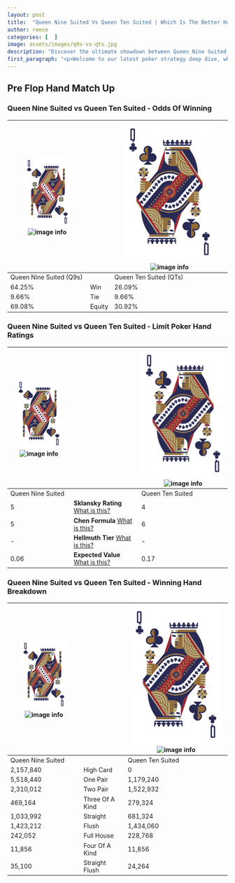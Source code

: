 ```yaml
---
layout: post
title:  "Queen Nine Suited Vs Queen Ten Suited | Which Is The Better Hand In Poker? A Complete Guide"
author: reece
categories: [  ]
image: assets/images/q9s-vs-qts.jpg
description: "Discover the ultimate showdown between Queen Nine Suited and Queen Ten Suited in poker! Uncover the odds, strategies, and scenarios where one hand triumphs over the other. Get ready to up your poker game with this thrilling analysis."
first_paragraph: "<p>Welcome to our latest poker strategy deep dive, where we're pitting two distinct hands against each other in a high-stakes showdown: Queen Nine Suited vs Queen Ten Suited.</p><p>In the dynamic world of poker, every decision counts, and knowing which hand holds the upper hand is key to your success at the table.</p><p>In this article, we'll dissect these two hands, explore the scenarios where one dominates the other, and equip you with the knowledge to make strategic choices that can tip the odds in your favor.</p><p>Get ready to unravel the intriguing dynamics of these poker hands and elevate your game to new heights.</p>"
---
```




[comment]: # (sp0)

## Pre Flop Hand Match Up

<div class="table hand-ratings" markdown="1"> 



### Queen Nine Suited vs Queen Ten Suited - Odds Of Winning


    
| ![image info](assets/images/hand1/Q.png) ![image info](assets/images/hand1/9s.png) |  | ![image info](assets/images/hand2/Q.png) ![image info](assets/images/hand2/Ts.png) |
| -------- | -------- | -------- |
| Queen Nine Suited (Q9s) |  | Queen Ten Suited (QTs) |
| 64.25% | Win | 26.09% |
| 9.66% | Tie | 9.66% |
| 69.08% | Equity | 30.92% |




[comment]: # (sp1)



### Queen Nine Suited vs Queen Ten Suited - Limit Poker Hand Ratings


    
| ![image info](assets/images/hand1/Q.png) ![image info](assets/images/hand1/9s.png) |  | ![image info](assets/images/hand2/Q.png) ![image info](assets/images/hand2/Ts.png) |
| -------- | -------- | -------- |
| Queen Nine Suited |  | Queen Ten Suited |
| 5 | **Sklansky Rating** [What is this?](/sklansky-rating-explained) | 4 |
| 5 | **Chen Formula** [What is this?](/chen-formula-explained) | 6 |
| - | **Hellmuth Tier** [What is this?](/Hellmuth-tier-explained) | - |
| 0.06 | **Expected Value** [What is this?](/expected-value-explained) | 0.17 |




[comment]: # (sp2)



### Queen Nine Suited vs Queen Ten Suited - Winning Hand Breakdown


    
| ![image info](assets/images/hand1/Q.png) ![image info](assets/images/hand1/9s.png) |  | ![image info](assets/images/hand2/Q.png) ![image info](assets/images/hand2/Ts.png) |
| -------- | -------- | -------- |
| Queen Nine Suited |  | Queen Ten Suited |
| 2,157,840 | High Card | 0 |
| 5,518,440 | One Pair | 1,179,240 |
| 2,310,012 | Two Pair | 1,522,932 |
| 469,164 | Three Of A Kind | 279,324 |
| 1,033,992 | Straight | 681,324 |
| 1,423,212 | Flush | 1,434,060 |
| 242,052 | Full House | 228,768 |
| 11,856 | Four Of A Kind | 11,856 |
| 35,100 | Straight Flush | 24,264 |




[comment]: # (sp3)



</div>

[comment]: # (sp4)



[comment]: # (sp5)

